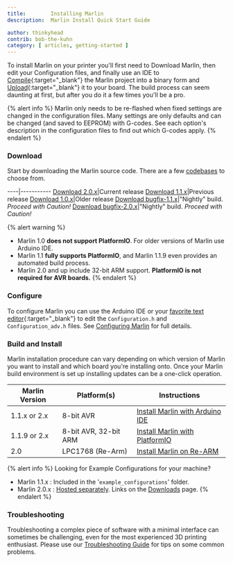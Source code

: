 ```yaml
---
title:        Installing Marlin
description:  Marlin Install Quick Start Guide

author: thinkyhead
contrib: bob-the-kuhn
category: [ articles, getting-started ]
---
```


To install Marlin on your printer you'll first need to Download Marlin, then edit your Configuration files, and finally use an IDE to [Compile](//en.wikipedia.org/wiki/Compiler){:target="_blank"} the Marlin project into a binary form and [Upload](//www.arduino.cc/en/Guide/Environment#toc9){:target="_blank"} it to your board. The build process can seem daunting at first, but after you do it a few times you'll be a pro.

{% alert info %}
Marlin only needs to be re-flashed when fixed settings are changed in the configuration files. Many settings are only defaults and can be changed (and saved to EEPROM) with G-codes. See each option's description in the configuration files to find out which G-codes apply.
{% endalert %}

### Download

Start by downloading the Marlin source code. There are a few [codebases](//en.wikipedia.org/wiki/Codebase) to choose from.

----|-----------
[Download 2.0.x](//github.com/MarlinFirmware/Marlin/archive/2.0.x.zip)|Current release
[Download 1.1.x](//github.com/MarlinFirmware/Marlin/archive/1.1.x.zip)|Previous release
[Download 1.0.x](//github.com/MarlinFirmware/Marlin/archive/1.0.x.zip)|Older release
[Download bugfix-1.1.x](//github.com/MarlinFirmware/Marlin/archive/bugfix-1.1.x.zip)|"Nightly" build. _Proceed with Caution!_
[Download bugfix-2.0.x](//github.com/MarlinFirmware/Marlin/archive/bugfix-2.0.x.zip)|"Nightly" build. _Proceed with Caution!_

{% alert warning %}
- Marlin 1.0 **does not support PlatformIO**. For older versions of Marlin use Arduino IDE.
- Marlin 1.1 **fully supports PlatformIO**, and Marlin 1.1.9 even provides an automated build process.
- Marlin 2.0 and up include 32-bit ARM support. **PlatformIO is not required for AVR boards.**
{% endalert %}

### Configure

To configure Marlin you can use the Arduino IDE or your [favorite text editor](//www.sublimetext.com/){:target="_blank"} to edit the `Configuration.h` and `Configuration_adv.h` files. See [Configuring Marlin](/docs/configuration/configuration.html) for full details.

### Build and Install

Marlin installation procedure can vary depending on which version of Marlin you want to install and which board you're installing onto. Once your Marlin build environment is set up installing updates can be a one-click operation.

Marlin Version|Platform(s)|Instructions
--------------|-----------|----
1.1.x or 2.x|8-bit AVR|[Install Marlin with Arduino IDE](install_arduino.html)
1.1.9 or 2.x|8-bit AVR, 32-bit ARM|[Install Marlin with PlatformIO](install_platformio.html)
2.0|LPC1768 (Re-Arm)|[Install Marlin on Re-ARM](install_rearm.html)

{% alert info %}
Looking for Example Configurations for your machine?
- Marlin 1.1.x : Included in the '`example_configurations`' folder.
- Marlin 2.0.x : [Hosted separately](//github.com/MarlinFirmware/Configurations). Links on the [Downloads](/meta/download/) page.
{% endalert %}

### Troubleshooting

Troubleshooting a complex piece of software with a minimal interface can sometimes be challenging, even for the most experienced 3D printing enthusiast. Please use our [Troubleshooting Guide](troubleshooting.html) for tips on some common problems.
